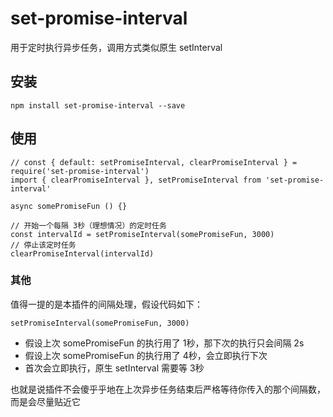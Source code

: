 # set-promise-interval
用于定时执行异步任务，调用方式类似原生 setInterval

## 安装
```
npm install set-promise-interval --save
```

## 使用
```
// const { default: setPromiseInterval, clearPromiseInterval } = require('set-promise-interval') 
import { clearPromiseInterval }, setPromiseInterval from 'set-promise-interval'

async somePromiseFun () {}

// 开始一个每隔 3秒（理想情况）的定时任务
const intervalId = setPromiseInterval(somePromiseFun, 3000)
// 停止该定时任务
clearPromiseInterval(intervalId)
```

### 其他
值得一提的是本插件的间隔处理，假设代码如下：
```
setPromiseInterval(somePromiseFun, 3000)
```
* 假设上次 somePromiseFun 的执行用了 1秒，那下次的执行只会间隔 2s
* 假设上次 somePromiseFun 的执行用了 4秒，会立即执行下次
* 首次会立即执行，原生 setInterval 需要等 3秒

也就是说插件不会傻乎乎地在上次异步任务结束后严格等待你传入的那个间隔数，而是会尽量贴近它
